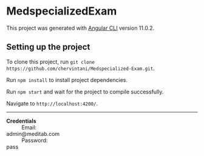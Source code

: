 # MedspecializedExam

This project was generated with [Angular CLI](https://github.com/angular/angular-cli) version 11.0.2.

## Setting up the project

To clone this project, run `git clone https://github.com/chervintani/Medspecialized-Exam.git`.

Run `npm install` to install project dependencies.

Run `npm start` and wait for the project to compile successfully.

Navigate to `http://localhost:4200/`.

***

<dl>
  <b>Credentials</b>

  <dd>Email: <dt>admin@meditab.com</dt></dd>
  <dd>Password: <dt>pass</dt></dd>
</dl>
